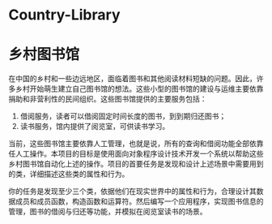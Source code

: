 # Country-Library
# 乡村图书馆
在中国的乡村和一些边远地区，面临着图书和其他阅读材料短缺的问题。因此，许多乡村开始萌生建立自己图书馆的想法。这些小型的图书馆的建设与运维主要依靠捐助和非营利性的民间组织。这些图书馆提供的主要服务包括：

1. 借阅服务，读者可以借阅固定时间长度的图书，到到期归还图书；
2. 读书服务，馆内提供了阅览室，可供读书学习。

当前，这些图书馆主要依靠人工管理，也就是说，所有的查询和借阅功能全部依靠任人工操作。本项目的目标是使用面向对象程序设计技术开发一个系统以帮助这些乡村图书馆自动化上述的操作。项目的首要任务是发现和设计上述场景中需要用到的类，详细描述这些类的属性和行为。

你的任务是发现至少三个类，依据他们在现实世界中的属性和行为，合理设计其数据成员和成员函数，构造函数和运算符。然后编写一个应用程序，实现图书信息的管理，图书的借阅与归还等功能，并模拟在阅览室读书的场景。
